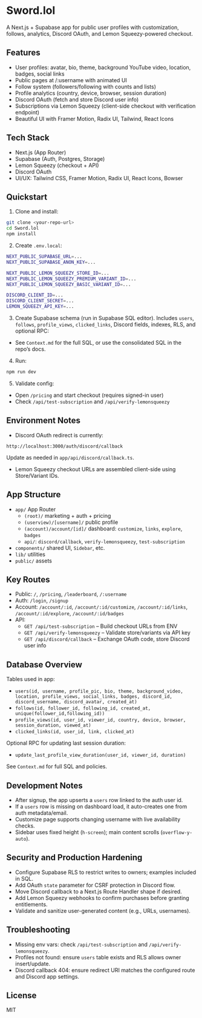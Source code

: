 # Sword.lol

A Next.js + Supabase app for public user profiles with customization, follows, analytics, Discord OAuth, and Lemon Squeezy-powered checkout.

## Features

- User profiles: avatar, bio, theme, background YouTube video, location, badges, social links
- Public pages at /:username with animated UI
- Follow system (followers/following with counts and lists)
- Profile analytics (country, device, browser, session duration)
- Discord OAuth (fetch and store Discord user info)
- Subscriptions via Lemon Squeezy (client-side checkout with verification endpoint)
- Beautiful UI with Framer Motion, Radix UI, Tailwind, React Icons

## Tech Stack

- Next.js (App Router)
- Supabase (Auth, Postgres, Storage)
- Lemon Squeezy (checkout + API)
- Discord OAuth
- UI/UX: Tailwind CSS, Framer Motion, Radix UI, React Icons, Bowser

## Quickstart

1) Clone and install:
```bash
git clone <your-repo-url>
cd Sword.lol
npm install
```

2) Create `.env.local`:
```bash
NEXT_PUBLIC_SUPABASE_URL=...
NEXT_PUBLIC_SUPABASE_ANON_KEY=...

NEXT_PUBLIC_LEMON_SQUEEZY_STORE_ID=...
NEXT_PUBLIC_LEMON_SQUEEZY_PREMIUM_VARIANT_ID=...
NEXT_PUBLIC_LEMON_SQUEEZY_BASIC_VARIANT_ID=...

DISCORD_CLIENT_ID=...
DISCORD_CLIENT_SECRET=...
LEMON_SQUEEZY_API_KEY=...
```

3) Create Supabase schema (run in Supabase SQL editor). Includes `users`, `follows`, `profile_views`, `clicked_links`, Discord fields, indexes, RLS, and optional RPC:
- See `Context.md` for the full SQL, or use the consolidated SQL in the repo’s docs.

4) Run:
```bash
npm run dev
```

5) Validate config:
- Open `/pricing` and start checkout (requires signed-in user)
- Check `/api/test-subscription` and `/api/verify-lemonsqueezy`

## Environment Notes

- Discord OAuth redirect is currently:
```
http://localhost:3000/auth/discord/callback
```
Update as needed in `app/api/discord/callback.ts`.

- Lemon Squeezy checkout URLs are assembled client-side using Store/Variant IDs.

## App Structure

- `app/` App Router
  - `(root)/` marketing + auth + pricing
  - `(userview)/[username]/` public profile
  - `(account)/account/[id]/` dashboard: `customize`, `links`, `explore`, `badges`
  - `api/`: `discord/callback`, `verify-lemonsqueezy`, `test-subscription`
- `components/` shared UI, `Sidebar`, etc.
- `lib/` utilities
- `public/` assets

## Key Routes

- Public: `/`, `/pricing`, `/leaderboard`, `/:username`
- Auth: `/login`, `/signup`
- Account: `/account/:id`, `/account/:id/customize`, `/account/:id/links`, `/account/:id/explore`, `/account/:id/badges`
- API:
  - `GET /api/test-subscription` – Build checkout URLs from ENV
  - `GET /api/verify-lemonsqueezy` – Validate store/variants via API key
  - `GET /api/discord/callback` – Exchange OAuth code, store Discord user info

## Database Overview

Tables used in app:
- `users(id, username, profile_pic, bio, theme, background_video, location, profile_views, social_links, badges, discord_id, discord_username, discord_avatar, created_at)`
- `follows(id, follower_id, following_id, created_at, unique(follower_id,following_id))`
- `profile_views(id, user_id, viewer_id, country, device, browser, session_duration, viewed_at)`
- `clicked_links(id, user_id, link, clicked_at)`

Optional RPC for updating last session duration:
- `update_last_profile_view_duration(user_id, viewer_id, duration)`

See `Context.md` for full SQL and policies.

## Development Notes

- After signup, the app upserts a `users` row linked to the auth user id.
- If a `users` row is missing on dashboard load, it auto-creates one from auth metadata/email.
- Customize page supports changing username with live availability checks.
- Sidebar uses fixed height (`h-screen`); main content scrolls (`overflow-y-auto`).

## Security and Production Hardening

- Configure Supabase RLS to restrict writes to owners; examples included in SQL.
- Add OAuth `state` parameter for CSRF protection in Discord flow.
- Move Discord callback to a Next.js Route Handler shape if desired.
- Add Lemon Squeezy webhooks to confirm purchases before granting entitlements.
- Validate and sanitize user-generated content (e.g., URLs, usernames).

## Troubleshooting

- Missing env vars: check `/api/test-subscription` and `/api/verify-lemonsqueezy`.
- Profiles not found: ensure `users` table exists and RLS allows owner insert/update.
- Discord callback 404: ensure redirect URI matches the configured route and Discord app settings.

## License

MIT
